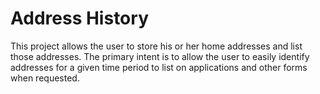 # Address History

This project allows the user to store his or her home addresses and list those addresses. The primary intent is to 
allow the user to easily identify addresses for a given time period to list on applications and other forms when 
requested.
